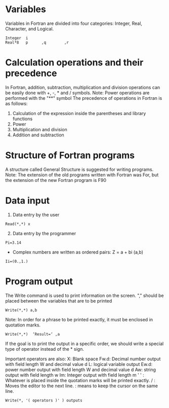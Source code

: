 # Variables
Variables in Fortran are divided into four categories: Integer, Real, Character, and Logical.

```
Integer  i
Real*8   p      ,q        ,r
```

# Calculation operations and their precedence
In Fortran, addition, subtraction, multiplication and division operations can be easily done with +, -, * and / symbols.
Note: Power operations are performed with the "**" symbol
The precedence of operations in Fortran is as follows:
1. Calculation of the expression inside the parentheses and library functions
2. Power
3. Multiplication and division
4. Addition and subtraction

# Structure of Fortran programs
A structure called General Structure is suggested for writing programs.
Note: The extension of the old programs written with Fortran was For, but the extension of the new Fortran program is F90

# Data input
1. Data entry by the user
```
Read(*,*) x
```
2. Data entry by the programmer
```
Pi=3.14
```
- Complex numbers are written as ordered pairs:
Z = a + bi
(a,b)
```
Ii=(0.,1.)
```

# Program output
The Write command is used to print information on the screen. "," should be placed between the variables that are to be printed
```
Write(*,*) a,b
```

Note: In order for a phrase to be printed exactly, it must be enclosed in quotation marks.
```
Write(*,*)  ‘Result=‘ ,a 
```

If the goal is to print the output in a specific order, we should write a special type of operator instead of the * sign.

Important operators are also:
X: Blank space
Fw.d: Decimal number output with field length W and decimal value d
L: logical variable output
Ew.d: power number output with field length W and decimal value d
Aw: string output with field length w
Im: Integer output with field length m
' ' : Whatever is placed inside the quotation marks will be printed exactly.
/ : Moves the editor to the next line.
  \: means to keep the cursor on the same line.

```
Write(*, '( operators )' ) outputs
```






